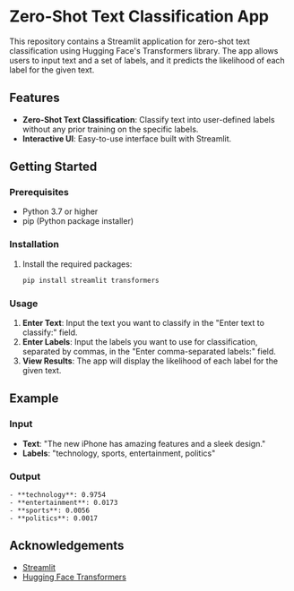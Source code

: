 # Zero-Shot Text Classification App

This repository contains a Streamlit application for zero-shot text classification using Hugging Face's Transformers library. The app allows users to input text and a set of labels, and it predicts the likelihood of each label for the given text.

## Features

- **Zero-Shot Text Classification**: Classify text into user-defined labels without any prior training on the specific labels.
- **Interactive UI**: Easy-to-use interface built with Streamlit.

## Getting Started

### Prerequisites

- Python 3.7 or higher
- pip (Python package installer)

### Installation

1. Install the required packages:

   ```sh
   pip install streamlit transformers
   ```

### Usage

1. **Enter Text**: Input the text you want to classify in the "Enter text to classify:" field.
2. **Enter Labels**: Input the labels you want to use for classification, separated by commas, in the "Enter comma-separated labels:" field.
3. **View Results**: The app will display the likelihood of each label for the given text.

## Example

### Input

- **Text**: "The new iPhone has amazing features and a sleek design."
- **Labels**: "technology, sports, entertainment, politics"

### Output

```
- **technology**: 0.9754
- **entertainment**: 0.0173
- **sports**: 0.0056
- **politics**: 0.0017
```


## Acknowledgements

- [Streamlit](https://streamlit.io/)
- [Hugging Face Transformers](https://huggingface.co/transformers/)
